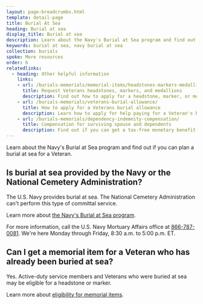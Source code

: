 ```yaml
---
layout: page-breadcrumbs.html
template: detail-page
title: Burial At Sea
heading: Burial at sea
display_title: Burial at sea
description: Learn about the Navy's Burial at Sea program and find out how to contact the U.S. Navy Mortuary Affairs office. 
keywords: burial at sea, navy burial at sea
collection: burials
spoke: More resources
order: 6
relatedlinks:
  - heading: Other helpful information
    links:
    - url: /burials-memorials/memorial-items/headstones-markers-medallions/
      title: Request Veterans headstones, markers, and medallions
      description: Find out how to apply for a headstone, marker, or medallion to honor a Veteran or eligible family member.
    - url: /burials-memorials/veterans-burial-allowance/
      title: How to apply for a Veterans burial allowance
      description: Learn how to apply for help paying for a Veteran's burial and funeral costs.
    - url: /burials-memorials/dependency-indemnity-compensation/
      title: Compensation for surviving spouse and dependents
      description: Find out if you can get a tax-free monetary benefit called Dependency and Indemnity Compensation (VA DIC).
---
```


<div class="va-introtext">
Learn about the Navy's Burial at Sea program and find out if you can plan a burial at sea for a Veteran.  
</div>

## Is burial at sea provided by the Navy or the National Cemetery Administration?

The U.S. Navy provides burial at sea. The National Cemetery Administration can't perform this type of committal service. 

Learn more about [the Navy's Burial at Sea program](https://www.navy.mil/navydata/questions/burial.html).

For more information, call the U.S. Navy Mortuary Affairs office at <a href="tel:18667870081">866-787-0081</a>. We're here Monday through Friday, 8:30 a.m. to 5:00 p.m. ET.

## Can I get a memorial item for a Veteran who has already been buried at sea? 

Yes. Active-duty service members and Veterans who were buried at sea may be eligible for a headstone or marker. 

Learn more about [eligibility for memorial items](https://www.va.gov/burials-memorials/memorial-items/headstones-markers-medallions/).

